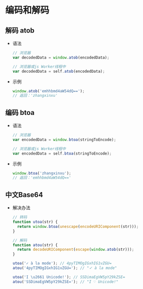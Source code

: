 # 编码和解码

## 解码 atob

+ 语法

  ```js
  // 浏览器
  var decodedData = window.atob(encodedData);
  ```

  ```js
  // 浏览器或js Worker线程中
  var decodedData = self.atob(encodedData);
  ```

+ 示例

  ```js
  window.atob('emhhbmd4aW54dQ==');
  // 返回：'zhangxinxu'
  ```

## 编码 btoa

+ 语法

  ```js
  // 浏览器
  var encodedData = window.btoa(stringToEncode);
  ```

  ```js
  // 浏览器或js Worker线程中
  var encodedData = self.btoa(stringToEncode);
  ```

+ 示例

  ```js
  window.btoa('zhangxinxu');
  // 返回：'emhhbmd4aW54dQ=='
  ```

## 中文Base64

+ 解决办法

  ```js
  // 转码
  function utoa(str) {
    return window.btoa(unescape(encodeURIComponent(str)));
  }

  // 解码
  function atou(str) {
    return decodeURIComponent(escape(window.atob(str)));
  }

  utoa('✓ à la mode'); // 4pyTIMOgIGxhIG1vZGU=
  atou('4pyTIMOgIGxhIG1vZGU='); // "✓ à la mode"

  utoa('I \u2661 Unicode!'); // SSDimaEgVW5pY29kZSE=
  atou('SSDimaEgVW5pY29kZSE='); // "I ♡ Unicode!"
  ```
